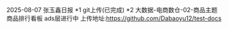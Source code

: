 2025-08-07 张玉鑫日报
*1 git上传(已完成)
*2 大数据-电商数仓-02-商品主题商品排行看板 ads层进行中
上传地址:https://github.com/Dabaoyu12/test-docs
